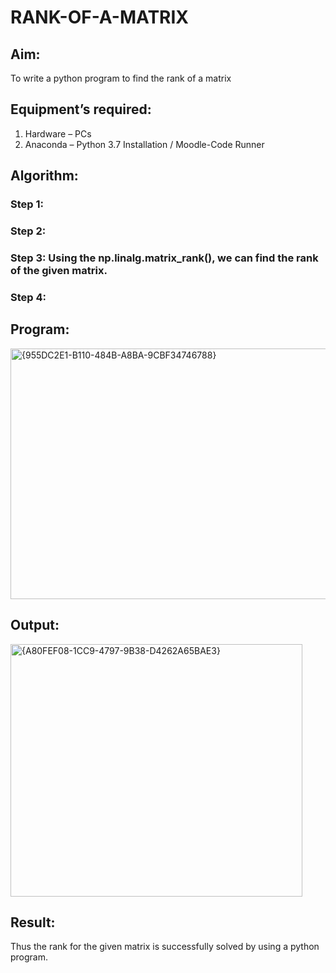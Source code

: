 # RANK-OF-A-MATRIX
## Aim:
To write a python program to find the rank of a matrix
## Equipment’s required:
1. 	Hardware – PCs
2. 	Anaconda – Python 3.7 Installation / Moodle-Code Runner
## Algorithm:
### Step 1: 
### Step 2: 
### Step 3: Using the np.linalg.matrix_rank(), we can find the rank of the given matrix.
### Step 4: 
## Program:
<img width="1280" height="401" alt="{955DC2E1-B110-484B-A8BA-9CBF34746788}" src="https://github.com/user-attachments/assets/f6366e7b-18c2-418d-a3ac-1da41ca12bee" />

## Output:
<img width="467" height="404" alt="{A80FEF08-1CC9-4797-9B38-D4262A65BAE3}" src="https://github.com/user-attachments/assets/b44865b1-80ff-4f36-81a0-4dc2cbec9340" />

## Result:
Thus the rank for the given matrix is successfully solved by  using a python program.

